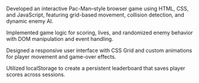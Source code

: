 Developed an interactive Pac-Man–style browser game using HTML, CSS, and JavaScript, featuring grid-based movement, collision detection, and dynamic enemy AI.

Implemented game logic for scoring, lives, and randomized enemy behavior with DOM manipulation and event handling.

Designed a responsive user interface with CSS Grid and custom animations for player movement and game-over effects.

Utilized localStorage to create a persistent leaderboard that saves player scores across sessions.
